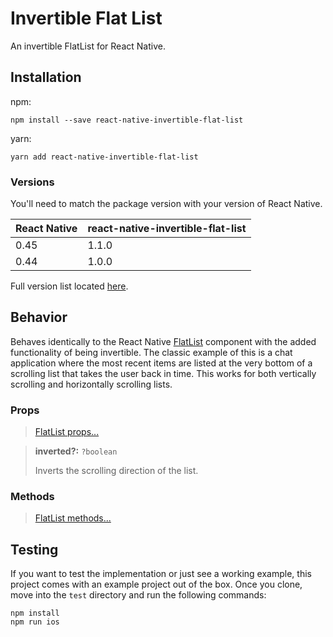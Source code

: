 # Invertible Flat List

An invertible FlatList for React Native.

## Installation

npm:
```
npm install --save react-native-invertible-flat-list
```

yarn:
```
yarn add react-native-invertible-flat-list
```

### Versions

You'll need to match the package version with your version of React Native.

React Native | react-native-invertible-flat-list
------------ | ---------------------------------
0.45         | 1.1.0
0.44         | 1.0.0

Full version list located [here](https://github.com/nickcharles/react-native-invertible-flat-list/blob/master/VERSIONS.md).

## Behavior

Behaves identically to the React Native [FlatList](https://facebook.github.io/react-native/docs/flatlist.html) component with the added functionality of being invertible. The classic example of this is a chat application where the most recent items are listed at the very bottom of a scrolling list that takes the user back in time. This works for both vertically scrolling and horizontally scrolling lists.

### Props

> [FlatList props...](https://facebook.github.io/react-native/docs/flatlist.html#props)

> **inverted?:** `?boolean`
>
> Inverts the scrolling direction of the list.

### Methods

> [FlatList methods...](https://facebook.github.io/react-native/docs/flatlist.html#methods)

## Testing

If you want to test the implementation or just see a working example, this project comes with an example project out of the box. Once you clone, move into the `test` directory and run the following commands:

```
npm install
npm run ios
```

